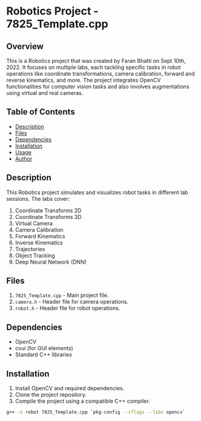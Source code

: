 # Robotics Project - 7825_Template.cpp

## Overview

This is a Robotics project that was created by Faran Bhatti on Sept 10th, 2022. It focuses on multiple labs, each tackling specific tasks in robot operations like coordinate transformations, camera calibration, forward and reverse kinematics, and more. The project integrates OpenCV functionalities for computer vision tasks and also involves augmentations using virtual and real cameras.

## Table of Contents

- [Description](#description)
- [Files](#files)
- [Dependencies](#dependencies)
- [Installation](#installation)
- [Usage](#usage)
- [Author](#author)

## Description

This Robotics project simulates and visualizes robot tasks in different lab sessions. The labs cover:

1. Coordinate Transforms 2D
2. Coordinate Transforms 3D
3. Virtual Camera
4. Camera Calibration
5. Forward Kinematics
6. Inverse Kinematics
7. Trajectories
8. Object Tracking
9. Deep Neural Network (DNN)

## Files

1. `7825_Template.cpp` - Main project file.
2. `camera.h` - Header file for camera operations.
3. `robot.h` - Header file for robot operations.

## Dependencies

- OpenCV
- cvui (for GUI elements)
- Standard C++ libraries

## Installation

1. Install OpenCV and required dependencies.
2. Clone the project repository.
3. Compile the project using a compatible C++ compiler.

```bash
g++ -o robot 7825_Template.cpp `pkg-config --cflags --libs opencv`
